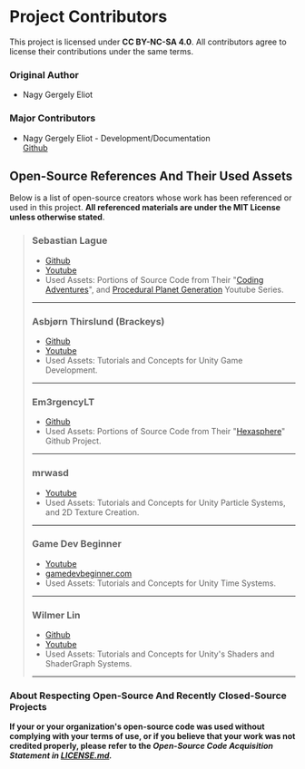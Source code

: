 # Project Contributors

This project is licensed under **CC BY-NC-SA 4.0**. All contributors agree to license their contributions under the same terms.

 ### **Original Author**
 - Nagy Gergely Eliot
 ### **Major Contributors**
 - Nagy Gergely Eliot - Development/Documentation  
 [Github](https://github.com/NagyonKaracsony)

## **Open-Source References And Their Used Assets**

Below is a list of open-source creators whose work has been referenced or used in this project. **All referenced materials are under the MIT License unless otherwise stated**.

> ### Sebastian Lague
> - [Github](https://github.com/SebLague)
> - [Youtube](https://www.youtube.com/@SebastianLague)
> - Used Assets: Portions of Source Code from Their "[Coding Adventures](https://www.youtube.com/playlist?list=PLFt_AvWsXl0ehjAfLFsp1PGaatzAwo0uK)", and [Procedural Planet Generation](https://www.youtube.com/playlist?list=PLFt_AvWsXl0cONs3T0By4puYy6GM22ko8) Youtube Series.
> ***
> ### Asbjørn Thirslund (Brackeys)
> - [Github](https://github.com/brackeys)
> - [Youtube](https://www.youtube.com/channel/UCYbK_tjZ2OrIZFBvU6CCMiA)
> - Used Assets: Tutorials and Concepts for Unity Game Development.
> ***
> ### Em3rgencyLT
> - [Github](https://github.com/Em3rgencyLT)
> - Used Assets: Portions of Source Code from Their "[Hexasphere](https://github.com/Em3rgencyLT/Hexasphere)" Github Project.
> ***
> ### mrwasd
> - [Youtube](https://www.youtube.com/@mrwasd4677)
> - Used Assets: Tutorials and Concepts for Unity Particle Systems, and 2D Texture Creation.
> ***
>  ### Game Dev Beginner
> - [Youtube](https://www.youtube.com/@GameDevBeginner)
> - [gamedevbeginner.com](https://gamedevbeginner.com)
> - Used Assets: Tutorials and Concepts for Unity Time Systems.
> ***
> ### Wilmer Lin
> - [Github](https://github.com/UnityGameAcademy)
> - [Youtube](https://www.youtube.com/@GameAcademySchool)
> - Used Assets: Tutorials and Concepts for Unity's Shaders and ShaderGraph Systems.
> ***

 ### About Respecting Open-Source And Recently Closed-Source Projects

**If your or your organization's open-source code was used without complying with your terms of use, or if you believe that your work was not credited properly, please refer to the *Open-Source Code Acquisition Statement in [LICENSE.md](LICENSE.md#open-source-code-acquisition-statement).***